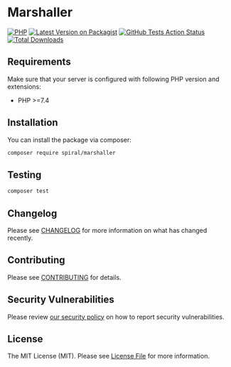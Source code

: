 # Marshaller

[![PHP](https://img.shields.io/packagist/php-v/spiral/marshaller.svg?style=flat-square)](https://packagist.org/packages/spiral/marshaller)
[![Latest Version on Packagist](https://img.shields.io/packagist/v/spiral/marshaller.svg?style=flat-square)](https://packagist.org/packages/spiral/marshaller)
[![GitHub Tests Action Status](https://img.shields.io/github/workflow/status/spiral/marshaller/run-tests?label=tests&style=flat-square)](https://github.com/spiral/marshaller/actions?query=workflow%3Arun-tests+branch%3Amaster)
[![Total Downloads](https://img.shields.io/packagist/dt/spiral/marshaller.svg?style=flat-square)](https://packagist.org/packages/spiral/marshaller)

## Requirements

Make sure that your server is configured with following PHP version and extensions:

- PHP >=7.4

## Installation

You can install the package via composer:

```bash
composer require spiral/marshaller
```

## Testing

```bash
composer test
```

## Changelog

Please see [CHANGELOG](CHANGELOG.md) for more information on what has changed recently.

## Contributing

Please see [CONTRIBUTING](.github/CONTRIBUTING.md) for details.

## Security Vulnerabilities

Please review [our security policy](../../security/policy) on how to report security vulnerabilities.

## License

The MIT License (MIT). Please see [License File](LICENSE) for more information.
